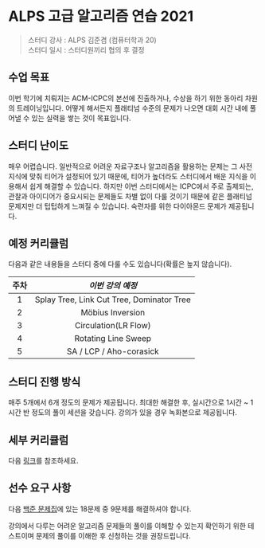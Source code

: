 # ALPS 고급 알고리즘 연습 2021

> 스터디 강사 : ALPS 김준겸 (컴퓨터학과 20)<br>스터디 일시 : 스터디원끼리 협의 후 결정 

## 수업 목표

이번 학기에 치뤄지는 ACM-ICPC의 본선에 진출하거나, 수상을 하기 위한 동아리 차원의 트레이닝입니다. 어떻게 해서든지 플래티넘 수준의 문제가 나오면 대회 시간 내에 풀어낼 수 있는 실력을 쌓는 것이 목표입니다.

## 스터디 난이도

매우 어렵습니다. 일반적으로 어려운 자료구조나 알고리즘을 활용하는 문제는 그 사전 지식에 맞춰 티어가 설정되어 있기 때문에, 티어가 높더라도 스터디에서 배운 지식을 이용해서 쉽게 해결할 수 있습니다. 하지만 이번 스터디에서는 ICPC에서 주로 출제되는, 관찰과 아이디어가 중요시되는 문제들도 차별 없이 다룰 것이기 때문에 같은 플래티넘 문제지만 더 텁텁하게 느껴질 수 있습니다. 숙련자를 위한 다이아몬드 문제가 제공됩니다.

## 예정 커리큘럼

다음과 같은 내용들을 스터디 중에 다룰 수도 있습니다(확률은 높지 않습니다).

| 주차 |                     *이번 강의 예정*                     |
| :--: | :------------------------------------------------------: |
|  1   |       Splay Tree, Link Cut Tree, Dominator Tree      |
|  2   |                  Möbius Inversion |
|  3   |             Circulation(LR Flow)             |
|  4   |             Rotating Line Sweep             |
|  5   |             SA / LCP / Aho-corasick              |

## 스터디 진행 방식
매주 5개에서 6개 정도의 문제가 제공됩니다. 최대한 해결한 후, 실시간으로 1시간 ~ 1시간 반 정도의 풀이 세션을 갖습니다. 강의가 있을 경우 녹화본으로 제공됩니다.

## 세부 커리큘럼

다음 [링크](https://www.youtube.com/watch?v=dQw4w9WgXcQ)를 참조하세요.

## 선수 요구 사항

다음 [백준 문제집](https://www.acmicpc.net/workbook/view/8835)에 있는 18문제 중 9문제를 해결하셔야 합니다.

강의에서 다루는 어려운 알고리즘 문제들의 풀이를 이해할 수 있는지 확인하기 위한 테스트이며 문제의 풀이를 이해한 후 신청하는 것을 권장드립니다.

